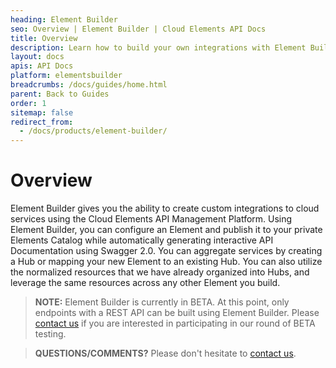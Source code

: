 ```yaml
---
heading: Element Builder
seo: Overview | Element Builder | Cloud Elements API Docs
title: Overview
description: Learn how to build your own integrations with Element Builder.
layout: docs
apis: API Docs
platform: elementsbuilder
breadcrumbs: /docs/guides/home.html
parent: Back to Guides
order: 1
sitemap: false
redirect_from:
  - /docs/products/element-builder/
---
```


# Overview

Element Builder gives you the ability to create custom integrations to cloud services using the Cloud Elements API Management Platform.  Using Element Builder, you can configure an Element and publish it to your private Elements Catalog while automatically generating interactive API Documentation using Swagger 2.0. You can aggregate services by creating a Hub or mapping your new Element to an existing Hub. You can also utilize the normalized resources that we have already organized into Hubs, and leverage the same resources across any other Element you build.

> **NOTE:** Element Builder is currently in BETA.  At this point, only endpoints with a REST API can be built using Element Builder.  Please [contact us](mailto:support@cloud-elements.com) if you are interested in participating in our round of BETA testing.

> **QUESTIONS/COMMENTS?** Please don't hesitate to [contact us](mailto:support@cloud-elements.com).
